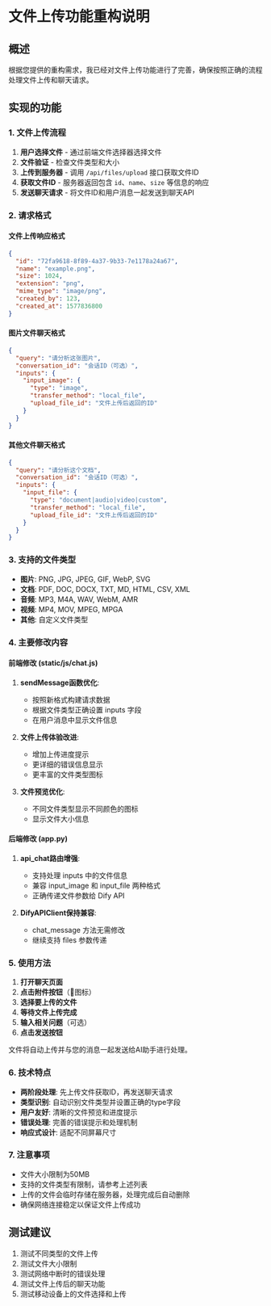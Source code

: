 # 文件上传功能重构说明

## 概述

根据您提供的重构需求，我已经对文件上传功能进行了完善，确保按照正确的流程处理文件上传和聊天请求。

## 实现的功能

### 1. 文件上传流程

1. **用户选择文件** - 通过前端文件选择器选择文件
2. **文件验证** - 检查文件类型和大小
3. **上传到服务器** - 调用 `/api/files/upload` 接口获取文件ID
4. **获取文件ID** - 服务器返回包含 `id`、`name`、`size` 等信息的响应
5. **发送聊天请求** - 将文件ID和用户消息一起发送到聊天API

### 2. 请求格式

#### 文件上传响应格式
```json
{
  "id": "72fa9618-8f89-4a37-9b33-7e1178a24a67",
  "name": "example.png", 
  "size": 1024,
  "extension": "png",
  "mime_type": "image/png",
  "created_by": 123,
  "created_at": 1577836800
}
```

#### 图片文件聊天格式
```json
{
  "query": "请分析这张图片",
  "conversation_id": "会话ID（可选）",
  "inputs": {
    "input_image": {
      "type": "image",
      "transfer_method": "local_file",
      "upload_file_id": "文件上传后返回的ID"
    }
  }
}
```

#### 其他文件聊天格式
```json
{
  "query": "请分析这个文档",
  "conversation_id": "会话ID（可选）",
  "inputs": {
    "input_file": {
      "type": "document|audio|video|custom",
      "transfer_method": "local_file",
      "upload_file_id": "文件上传后返回的ID"
    }
  }
}
```

### 3. 支持的文件类型

- **图片**: PNG, JPG, JPEG, GIF, WebP, SVG
- **文档**: PDF, DOC, DOCX, TXT, MD, HTML, CSV, XML
- **音频**: MP3, M4A, WAV, WebM, AMR
- **视频**: MP4, MOV, MPEG, MPGA
- **其他**: 自定义文件类型

### 4. 主要修改内容

#### 前端修改 (static/js/chat.js)

1. **sendMessage函数优化**:
   - 按照新格式构建请求数据
   - 根据文件类型正确设置 inputs 字段
   - 在用户消息中显示文件信息

2. **文件上传体验改进**:
   - 增加上传进度提示
   - 更详细的错误信息显示
   - 更丰富的文件类型图标

3. **文件预览优化**:
   - 不同文件类型显示不同颜色的图标
   - 显示文件大小信息

#### 后端修改 (app.py)

1. **api_chat路由增强**:
   - 支持处理 inputs 中的文件信息
   - 兼容 input_image 和 input_file 两种格式
   - 正确传递文件参数给 Dify API

2. **DifyAPIClient保持兼容**:
   - chat_message 方法无需修改
   - 继续支持 files 参数传递

### 5. 使用方法

1. **打开聊天页面**
2. **点击附件按钮**（📎图标）
3. **选择要上传的文件**
4. **等待文件上传完成**
5. **输入相关问题**（可选）
6. **点击发送按钮**

文件将自动上传并与您的消息一起发送给AI助手进行处理。

### 6. 技术特点

- **两阶段处理**: 先上传文件获取ID，再发送聊天请求
- **类型识别**: 自动识别文件类型并设置正确的type字段
- **用户友好**: 清晰的文件预览和进度提示
- **错误处理**: 完善的错误提示和处理机制
- **响应式设计**: 适配不同屏幕尺寸

### 7. 注意事项

- 文件大小限制为50MB
- 支持的文件类型有限制，请参考上述列表
- 上传的文件会临时存储在服务器，处理完成后自动删除
- 确保网络连接稳定以保证文件上传成功

## 测试建议

1. 测试不同类型的文件上传
2. 测试文件大小限制
3. 测试网络中断时的错误处理
4. 测试文件上传后的聊天功能
5. 测试移动设备上的文件选择和上传 